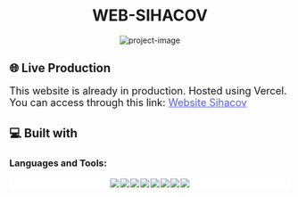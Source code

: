 <h1 align="center" id="title">WEB-SIHACOV</h1>

<p align="center"><img src="https://socialify.git.ci/MukhlisMaulanaA/web-sihacov/image?description=1&amp;descriptionEditable=Website%20Project%20Sistem%20Inspeksi%20Alat%20Kesehatan%20menggunakan%20%0AComputer%20Vision%20pada%20proses%20Quality%20Control.&amp;language=1&amp;name=1&amp;owner=1&amp;theme=Light" alt="project-image"></p>

<h2> 🌐 Live Production </h2>
  <p style="font-size: 18px;"> This website is already in production. Hosted using Vercel. You can access through this link:
  <span>
    <a href="https://web-sihacov.vercel.app/" style="font-weight: semi-bold; color: #525CEB;"> Website Sihacov </a>
  </span>
  </p>
<h2>💻 Built with</h2>

<h3 align="left">Languages and Tools:</h3>
<div align="left" style="background-color: white; padding: 2px; display: flex; gap: 2px; flex-wrap: wrap; align-items: center; justify-content: center;
">
	<img src="https://img.shields.io/badge/Vercel-000000?style=for-the-badge&logo=vercel&logoColor=white" />
	<img src="https://img.shields.io/badge/next%20js-000000?style=for-the-badge&logo=nextdotjs&logoColor=white" />
	<img src="https://img.shields.io/badge/Tailwind_CSS-38B2AC?style=for-the-badge&logo=tailwind-css&logoColor=white" />
	<img src="https://img.shields.io/badge/Node%20js-339933?style=for-the-badge&logo=nodedotjs&logoColor=white" />
	<img src="https://img.shields.io/badge/React-20232A?style=for-the-badge&logo=react&logoColor=61DAFB" />
	<img src="https://img.shields.io/badge/VSCode-0078D4?style=for-the-badge&logo=visual%20studio%20code&logoColor=white" />
	<img src="https://img.shields.io/badge/JavaScript-323330?style=for-the-badge&logo=javascript&logoColor=F7DF1E" />
	<img src="https://img.shields.io/badge/TypeScript-007ACC?style=for-the-badge&logo=typescript&logoColor=white" />

</div>
